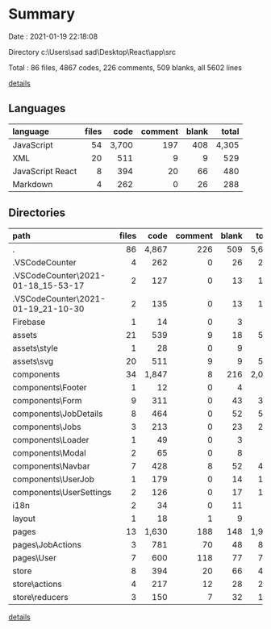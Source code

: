 # Summary

Date : 2021-01-19 22:18:08

Directory c:\Users\sad sad\Desktop\React\app\src

Total : 86 files,  4867 codes, 226 comments, 509 blanks, all 5602 lines

[details](details.md)

## Languages
| language | files | code | comment | blank | total |
| :--- | ---: | ---: | ---: | ---: | ---: |
| JavaScript | 54 | 3,700 | 197 | 408 | 4,305 |
| XML | 20 | 511 | 9 | 9 | 529 |
| JavaScript React | 8 | 394 | 20 | 66 | 480 |
| Markdown | 4 | 262 | 0 | 26 | 288 |

## Directories
| path | files | code | comment | blank | total |
| :--- | ---: | ---: | ---: | ---: | ---: |
| . | 86 | 4,867 | 226 | 509 | 5,602 |
| .VSCodeCounter | 4 | 262 | 0 | 26 | 288 |
| .VSCodeCounter\2021-01-18_15-53-17 | 2 | 127 | 0 | 13 | 140 |
| .VSCodeCounter\2021-01-19_21-10-30 | 2 | 135 | 0 | 13 | 148 |
| Firebase | 1 | 14 | 0 | 3 | 17 |
| assets | 21 | 539 | 9 | 18 | 566 |
| assets\style | 1 | 28 | 0 | 9 | 37 |
| assets\svg | 20 | 511 | 9 | 9 | 529 |
| components | 34 | 1,847 | 8 | 216 | 2,071 |
| components\Footer | 1 | 12 | 0 | 4 | 16 |
| components\Form | 9 | 311 | 0 | 43 | 354 |
| components\JobDetails | 8 | 464 | 0 | 52 | 516 |
| components\Jobs | 3 | 213 | 0 | 23 | 236 |
| components\Loader | 1 | 49 | 0 | 3 | 52 |
| components\Modal | 2 | 65 | 0 | 8 | 73 |
| components\Navbar | 7 | 428 | 8 | 52 | 488 |
| components\UserJob | 1 | 179 | 0 | 14 | 193 |
| components\UserSettings | 2 | 126 | 0 | 17 | 143 |
| i18n | 2 | 34 | 0 | 11 | 45 |
| layout | 1 | 18 | 1 | 9 | 28 |
| pages | 13 | 1,630 | 188 | 148 | 1,966 |
| pages\JobActions | 3 | 781 | 70 | 48 | 899 |
| pages\User | 7 | 600 | 118 | 77 | 795 |
| store | 8 | 394 | 20 | 66 | 480 |
| store\actions | 4 | 217 | 12 | 28 | 257 |
| store\reducers | 3 | 150 | 7 | 32 | 189 |

[details](details.md)